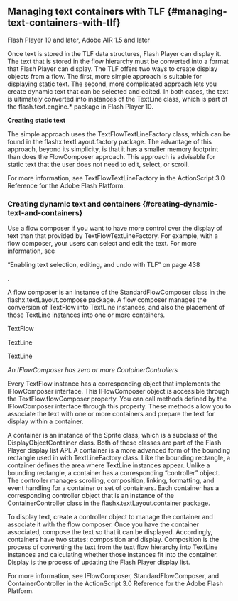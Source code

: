 ## Managing text containers with TLF {#managing-text-containers-with-tlf}

Flash Player 10 and later, Adobe AIR 1.5 and later

Once text is stored in the TLF data structures, Flash Player can display it. The text that is stored in the flow hierarchy must be converted into a format that Flash Player can display. The TLF offers two ways to create display objects from a flow. The first, more simple approach is suitable for displaying static text. The second, more complicated approach lets you create dynamic text that can be selected and edited. In both cases, the text is ultimately converted into instances of the TextLine class, which is part of the flash.text.engine.* package in Flash Player 10.

**Creating static text**

The simple approach uses the TextFlowTextLineFactory class, which can be found in the flashx.textLayout.factory package. The advantage of this approach, beyond its simplicity, is that it has a smaller memory footprint than does the FlowComposer approach. This approach is advisable for static text that the user does not need to edit, select, or scroll.

For more information, see TextFlowTextLineFactory in the ActionScript 3.0 Reference for the Adobe Flash Platform.

### Creating dynamic text and containers {#creating-dynamic-text-and-containers}

Use a flow composer if you want to have more control over the display of text than that provided by TextFlowTextLineFactory. For example, with a flow composer, your users can select and edit the text. For more information, see

“Enabling text selection, editing, and undo with TLF” on page 438

.

A flow composer is an instance of the StandardFlowComposer class in the flashx.textLayout.compose package. A flow composer manages the conversion of TextFlow into TextLine instances, and also the placement of those TextLine instances into one or more containers.

TextFlow

TextLine

TextLine

_An IFlowComposer has zero or more ContainerControllers_

Every TextFlow instance has a corresponding object that implements the IFlowComposer interface. This IFlowComposer object is accessible through the TextFlow.flowComposer property. You can call methods defined by the IFlowComposer interface through this property. These methods allow you to associate the text with one or more containers and prepare the text for display within a container.

A container is an instance of the Sprite class, which is a subclass of the DisplayObjectContainer class. Both of these classes are part of the Flash Player display list API. A container is a more advanced form of the bounding rectangle used in with TextLineFactory class. Like the bounding rectangle, a container defines the area where TextLine instances appear. Unlike a bounding rectangle, a container has a corresponding “controller” object. The controller manages scrolling, composition, linking, formatting, and event handling for a container or set of containers. Each container has a corresponding controller object that is an instance of the ContainerController class in the flashx.textLayout.container package.

To display text, create a controller object to manage the container and associate it with the flow composer. Once you have the container associated, compose the text so that it can be displayed. Accordingly, containers have two states: composition and display. Composition is the process of converting the text from the text flow hierarchy into TextLine instances and calculating whether those instances fit into the container. Display is the process of updating the Flash Player display list.

For more information, see IFlowComposer, StandardFlowComposer, and ContainerController in the ActionScript 3.0 Reference for the Adobe Flash Platform.